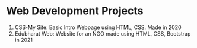 # Web Development Projects
1. CSS-My Site: Basic Intro Webpage using HTML, CSS. Made in 2020
2. Edubharat Web: Website for an NGO made using HTML, CSS, Bootstrap in 2021
